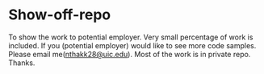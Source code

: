 # Show-off-repo
To show the work to potential employer. 
Very small percentage of work is included. 
If you (potential employer) would like to see more code samples. Please email me(nthakk28@uic.edu).
Most of the work is in private repo.
Thanks.
